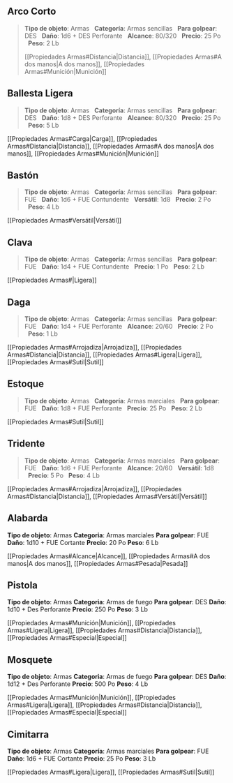 ## Arco Corto
>
>**Tipo de objeto**: Armas
  **Categoría**: Armas sencillas
  **Para golpear**: DES
  **Daño**: 1d6 + DES Perforante
  **Alcance**: 80/320
  **Precio**: 25 Po
  **Peso**: 2 Lb
>
>[[Propiedades Armas#Distancia|Distancia]], [[Propiedades Armas#A dos manos|A dos manos]], [[Propiedades Armas#Munición|Munición]]

## Ballesta Ligera
>
>**Tipo de objeto**: Armas
  **Categoría**: Armas sencillas
  **Para golpear**: DES
  **Daño**: 1d8 + DES Perforante
  **Alcance**: 80/320
  **Precio**: 25 Po
  **Peso**: 5 Lb
>
[[Propiedades Armas#Carga|Carga]], [[Propiedades Armas#Distancia|Distancia]], [[Propiedades Armas#A dos manos|A dos manos]], [[Propiedades Armas#Munición|Munición]]

## Bastón
>
>**Tipo de objeto**: Armas
  **Categoría**: Armas sencillas
  **Para golpear**: FUE
  **Daño**: 1d6 + FUE Contundente
  **Versátil**: 1d8
  **Precio**: 2 Po
  **Peso**: 4 Lb
>
[[Propiedades Armas#Versátil|Versátil]]

## Clava
>
>**Tipo de objeto**: Armas
  **Categoría**: Armas sencillas
  **Para golpear**: FUE
  **Daño**: 1d4 + FUE Contundente
  **Precio**: 1 Po
  **Peso**: 2 Lb
>
[[Propiedades Armas#|Ligera]]

## Daga
>
>**Tipo de objeto**: Armas
  **Categoría**: Armas sencillas
  **Para golpear**: FUE
  **Daño**: 1d4 + FUE Perforante
  **Alcance**: 20/60
  **Precio**: 2 Po
  **Peso**: 1 Lb
>
[[Propiedades Armas#Arrojadiza|Arrojadiza]], [[Propiedades Armas#Distancia|Distancia]], [[Propiedades Armas#Ligera|Ligera]], [[Propiedades Armas#Sutil|Sutil]]

## Estoque
>
>**Tipo de objeto**: Armas
  **Categoría**: Armas marciales
  **Para golpear**: FUE
  **Daño**: 1d8 + FUE Perforante
  **Precio**: 25 Po
  **Peso**: 2 Lb
>
[[Propiedades Armas#Sutil|Sutil]]

## Tridente
>
>**Tipo de objeto**: Armas
  **Categoría**: Armas marciales
  **Para golpear**: FUE
  **Daño**: 1d6 + FUE Perforante
  **Alcance**: 20/60
  **Versátil**: 1d8
  **Precio**: 5 Po
  **Peso**: 4 Lb
>
[[Propiedades Armas#Arrojadiza|Arrojadiza]], [[Propiedades Armas#Distancia|Distancia]], [[Propiedades Armas#Versátil|Versátil]]

## Alabarda
>
**Tipo de objeto**: Armas
**Categoria**: Armas marciales
**Para golpear**: FUE
**Daño**: 1d10 + FUE Cortante
**Precio**: 20 Po
**Peso**: 6 Lb
>
[[Propiedades Armas#Alcance|Alcance]], [[Propiedades Armas#A dos manos|A dos manos]], [[Propiedades Armas#Pesada|Pesada]]

## Pistola
>
**Tipo de objeto**: Armas
**Categoria**: Armas de fuego
**Para golpear**: DES
**Daño**: 1d10 + Des Perforante
**Precio**: 250 Po
**Peso**: 3 Lb
>
[[Propiedades Armas#Munición|Munición]], [[Propiedades Armas#Ligera|Ligera]], [[Propiedades Armas#Distancia|Distancia]], [[Propiedades Armas#Especial|Especial]]

## Mosquete
>
**Tipo de objeto**: Armas
**Categoria**: Armas de fuego
**Para golpear**: DES
**Daño**: 1d12 + Des Perforante
**Precio**: 500 Po
**Peso**: 4 Lb
>
[[Propiedades Armas#Munición|Munición]], [[Propiedades Armas#Ligera|Ligera]], [[Propiedades Armas#Distancia|Distancia]], [[Propiedades Armas#Especial|Especial]]

## Cimitarra
>
**Tipo de objeto**: Armas
**Categoría**: Armas marciales
**Para golpear**: FUE
**Daño**: 1d6 + FUE Cortante
**Precio**: 25 Po
**Peso**: 3 Lb
>
[[Propiedades Armas#Ligera|Ligera]], [[Propiedades Armas#Sutil|Sutil]]
